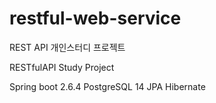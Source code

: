 # restful-web-service
REST API 개인스터디 프로젝트

RESTfulAPI Study Project

Spring boot 2.6.4
PostgreSQL 14
JPA
Hibernate
